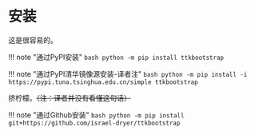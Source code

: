 # 安装

这是很容易的。

!!! note "通过PyPI安装"
    ```bash
    python -m pip install ttkbootstrap
    ```

!!! note "通过PyPI清华镜像源安装-译者注"
    ```bash
    python -m pip install -i https://pypi.tuna.tsinghua.edu.cn/simple ttkbootstrap
    ```

挤柠檬。<s>（注：译者并没有看懂这句话）</s>

!!! note "通过Github安装"
    ```bash
    python -m pip install git+https://github.com/israel-dryer/ttkbootstrap
    ```


